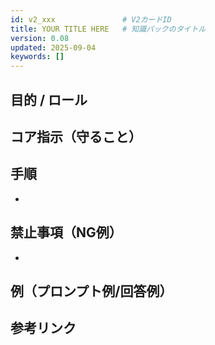 ```yaml
---
id: v2_xxx               # V2カードID
title: YOUR TITLE HERE   # 知識パックのタイトル
version: 0.08
updated: 2025-09-04
keywords: []
---
```


## 目的 / ロール

## コア指示（守ること）

## 手順
- 

## 禁止事項（NG例）
- 

## 例（プロンプト例/回答例）

## 参考リンク

